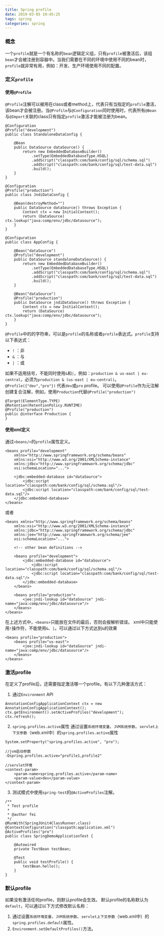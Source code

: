 ```yaml
---
title: Spring profile
date: 2019-03-05 19:45:25
tags: spring
categories: spring
---
```

### 概念
一个`profile`就是一个有名称的`bean`逻辑定义组，只有`profile`被激活后，该组`bean`才会被注册到容器中。当我们需要在不同的环境中使用不同的bean时，`profile`就非常有用，例如：开发、生产环境使用不同的配置。
<!-- more -->
### 定义`profile`
#### 使用`@Profile`
`@Profile`注解可以被用在class或者method上，代表只有当指定的`profile`激活，该bean才会被注册。当`@Profile`与`@Configuration`同时使用时，代表所有`@Bean`与`@Import`关联的class只有指定`profile`激活才能被注册为bean。
```
@Configuration
@Profile("development")
public class StandaloneDataConfig {

    @Bean
    public DataSource dataSource() {
        return new EmbeddedDatabaseBuilder()
            .setType(EmbeddedDatabaseType.HSQL)
            .addScript("classpath:com/bank/config/sql/schema.sql")
            .addScript("classpath:com/bank/config/sql/test-data.sql")
            .build();
    }
}
```
```
@Configuration
@Profile("production")
public class JndiDataConfig {

    @Bean(destroyMethod="")
    public DataSource dataSource() throws Exception {
        Context ctx = new InitialContext();
        return (DataSource) ctx.lookup("java:comp/env/jdbc/datasource");
    }
}
```
```
@Configuration
public class AppConfig {

    @Bean("dataSource")
    @Profile("development")
    public DataSource standaloneDataSource() {
        return new EmbeddedDatabaseBuilder()
            .setType(EmbeddedDatabaseType.HSQL)
            .addScript("classpath:com/bank/config/sql/schema.sql")
            .addScript("classpath:com/bank/config/sql/test-data.sql")
            .build();
    }

    @Bean("dataSource")
    @Profile("production")
    public DataSource jndiDataSource() throws Exception {
        Context ctx = new InitialContext();
        return (DataSource) ctx.lookup("java:comp/env/jdbc/datasource");
    }
}
```
`@Profile`中的的字符串，可以是`profile`的名称或者`profile`表达式。`profile`支持以下表达式：
- `!` ：非
- `&` ：与
- `|` ：或

如果不适用括号，不能同时使用`&`和`|`，例如：`production & us-east | eu-central`，必须为`production & (us-east | eu-central)`。
`@Profile({"dev","pro"})` 代表`dev`或`pro` profile。
可以使用`@Profile`作为元注解创建复合注解，例如，使用`Production`代替`@Profile("production")`
```
@Target(ElementType.TYPE)
@Retention(RetentionPolicy.RUNTIME)
@Profile("production")
public @interface Production {
}
```
#### 使用xml定义
通过`<beans/>`的`profile`属性定义。
```
<beans profile="development"
    xmlns="http://www.springframework.org/schema/beans"
    xmlns:xsi="http://www.w3.org/2001/XMLSchema-instance"
    xmlns:jdbc="http://www.springframework.org/schema/jdbc"
    xsi:schemaLocation="...">

    <jdbc:embedded-database id="dataSource">
        <jdbc:script location="classpath:com/bank/config/sql/schema.sql"/>
        <jdbc:script location="classpath:com/bank/config/sql/test-data.sql"/>
    </jdbc:embedded-database>
</beans>
```
或者
```
<beans xmlns="http://www.springframework.org/schema/beans"
    xmlns:xsi="http://www.w3.org/2001/XMLSchema-instance"
    xmlns:jdbc="http://www.springframework.org/schema/jdbc"
    xmlns:jee="http://www.springframework.org/schema/jee"
    xsi:schemaLocation="...">

    <!-- other bean definitions -->

    <beans profile="development">
        <jdbc:embedded-database id="dataSource">
            <jdbc:script location="classpath:com/bank/config/sql/schema.sql"/>
            <jdbc:script location="classpath:com/bank/config/sql/test-data.sql"/>
        </jdbc:embedded-database>
    </beans>

    <beans profile="production">
        <jee:jndi-lookup id="dataSource" jndi-name="java:comp/env/jdbc/datasource"/>
    </beans>
</beans>
```
在上述方式中，`<beans>`只能放在文件的最后，否则会报解析错误。
xml中只能使用`!`操作符，不能使用`&`、`|`。可以通过以下方式达到`&`的效果
```
<beans profile="production">
    <beans profile="us-east">
        <jee:jndi-lookup id="dataSource" jndi-name="java:comp/env/jdbc/datasource"/>
    </beans>
</beans>
```

### 激活profile
在定义了profile后，还需要指定激活哪一个profile。有以下几种激活方式：
1. 通过`Environment` API
```
AnnotationConfigApplicationContext ctx = new AnnotationConfigApplicationContext();
ctx.getEnvironment().setActiveProfiles("development");
ctx.refresh();
```
2. `spring.profiles.active`属性
通过设置`系统环境变量`、`JVM系统参数`、`servlet上下文参数`（web.xml中）的`spring.profiles.active`属性
```
System.setProperty("spring.profiles.active", "pro");

//jvm启动参数
-Dspring.profiles.active="profile1,profile2"

//servlet环境
<context-param>  
    <param-name>spring.profiles.active</param-name>  
    <param-value>dev</param-value>  
</context-param>  
```
3. 测试模式中使用`spring-test`的`@ActiveProfiles`注解。
```
/**
 * Test profile
 *
 * @author fei
 */
@RunWith(SpringJUnit4ClassRunner.class)
@ContextConfiguration("classpath:application.xml")
@ActiveProfiles("pro")
public class SpringDemoApplicationTest {

    @Autowired
    private TestBean testBean;

    @Test
    public void testProfile() {
        testBean.hello();
    }
}
```

### 默认profile
如果没有激活任何profile，则默认profile会生效。
默认profile的名称默认为`default`，可以通过以下方式修改默认名称：
1. 通过设置`系统环境变量`、`JVM系统参数`、`servlet上下文参数`（web.xml中）的`spring.profiles.default`属性。
2. `Environment.setDefaultProfiles()`方法。
